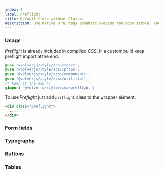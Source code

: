 ```yaml
---
index: 4
label: Preflight
title: Default Style without Classes
description: Use native HTML tags semantic keeping the code simple. The perfect companion for Markdown generated templates, WYSIWYG or rich text editors.
---
```


### Usage
*Preflight* is already included in compliled *CSS*. In a custom build keep preflight import at the end. 

```scss
@use '@volverjs/style/scss/reset';
@use '@volverjs/style/scss/props';
@use '@volverjs/style/scss/components';
@use '@volverjs/style/scss/utilities';
/* keep at the end */
@import '@volverjs/style/scss/preflight';
```

To use *Preflight* just add `preflight` class to the wrapper element.

```html
<div class="preflight">
  ...
</div>
```

### Form fields

<code-editor resource-type="get-started" resource-folder="examples" resource-name="preflight-form" class="mb-lg">
</code-editor>

### Typography
<code-editor resource-type="get-started" resource-folder="examples" resource-name="preflight-typography" class="mb-lg">
</code-editor>

### Buttons
<code-editor resource-type="get-started" resource-folder="examples" resource-name="preflight-buttons" class="mb-lg">
</code-editor>

### Tables
<code-editor resource-type="get-started" resource-folder="examples" resource-name="preflight-table">
</code-editor>